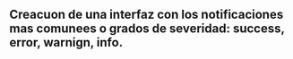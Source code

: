 ## Creacuon de una interfaz con los notificaciones mas comunees o grados de severidad: success, error, warnign, info.